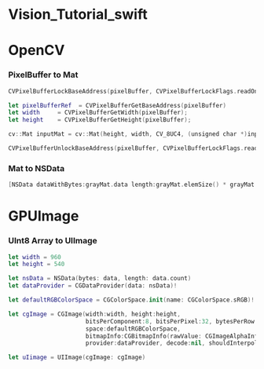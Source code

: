 # Vision_Tutorial_swift


# OpenCV

### PixelBuffer to Mat ###

```swift
CVPixelBufferLockBaseAddress(pixelBuffer, CVPixelBufferLockFlags.readOnly)

let pixelBufferRef  = CVPixelBufferGetBaseAddress(pixelBuffer)
let width     = CVPixelBufferGetWidth(pixelBuffer);
let height    = CVPixelBufferGetHeight(pixelBuffer);
```

```swift
cv::Mat inputMat = cv::Mat(height, width, CV_8UC4, (unsigned char *)inputImageBuffer);
```

```swift
CVPixelBufferUnlockBaseAddress(pixelBuffer, CVPixelBufferLockFlags.readOnly);
```

### Mat to NSData ###
```swift
[NSData dataWithBytes:grayMat.data length:grayMat.elemSize() * grayMat.total()];
```


# GPUImage
### UInt8 Array to UIImage ##

```swift
let width = 960
let height = 540

let nsData = NSData(bytes: data, length: data.count)
let dataProvider = CGDataProvider(data: nsData)!

let defaultRGBColorSpace = CGColorSpace.init(name: CGColorSpace.sRGB)!

let cgImage = CGImage(width:width, height:height,
                      bitsPerComponent:8, bitsPerPixel:32, bytesPerRow:4 * width,
                      space:defaultRGBColorSpace,
                      bitmapInfo:CGBitmapInfo(rawValue: CGImageAlphaInfo.noneSkipLast.rawValue),
                      provider:dataProvider, decode:nil, shouldInterpolate:false, intent:.defaultIntent)!

let uIimage = UIImage(cgImage: cgImage)
```

